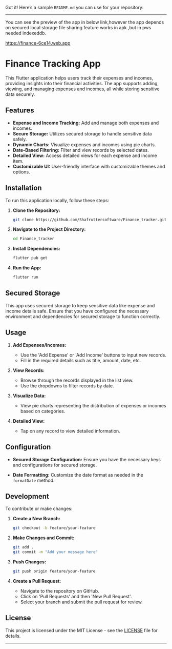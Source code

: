 Got it! Here’s a sample `README.md` you can use for your repository:

---
You can see the preview of the app in below link,however the app depends on secured local storage file sharing feature works in apk ,but in pws needed indexeddb.


https://finance-6ce14.web.app



# Finance Tracking App

This Flutter application helps users track their expenses and incomes, providing insights into their financial activities. 
The app supports adding, viewing, and managing expenses and incomes, all while storing sensitive data securely.

## Features

- **Expense and Income Tracking:** Add and manage both expenses and incomes.
- **Secure Storage:** Utilizes secured storage to handle sensitive data safely.
- **Dynamic Charts:** Visualize expenses and incomes using pie charts.
- **Date-Based Filtering:** Filter and view records by selected dates.
- **Detailed View:** Access detailed views for each expense and income item.
- **Customizable UI:** User-friendly interface with customizable themes and options.

## Installation

To run this application locally, follow these steps:

1. **Clone the Repository:**
   ```bash
   git clone https://github.com/Shafruttersoftware/Finance_tracker.git
   ```

2. **Navigate to the Project Directory:**
   ```bash
   cd Finance_tracker
   ```

3. **Install Dependencies:**
   ```bash
   flutter pub get
   ```

4. **Run the App:**
   ```bash
   flutter run
   ```

## Secured Storage

This app uses secured storage to keep sensitive data like expense and income details safe. Ensure that you have configured the necessary environment and dependencies for secured storage to function correctly.

## Usage

1. **Add Expenses/Incomes:**
   - Use the 'Add Expense' or 'Add Income' buttons to input new records.
   - Fill in the required details such as title, amount, date, etc.
   
2. **View Records:**
   - Browse through the records displayed in the list view.
   - Use the dropdowns to filter records by date.

3. **Visualize Data:**
   - View pie charts representing the distribution of expenses or incomes based on categories.

4. **Detailed View:**
   - Tap on any record to view detailed information.

## Configuration

- **Secured Storage Configuration:** Ensure you have the necessary keys and configurations for secured storage.

- **Date Formatting:** Customize the date format as needed in the `formatDate` method.

## Development

To contribute or make changes:

1. **Create a New Branch:**
   ```bash
   git checkout -b feature/your-feature
   ```

2. **Make Changes and Commit:**
   ```bash
   git add .
   git commit -m "Add your message here"
   ```

3. **Push Changes:**
   ```bash
   git push origin feature/your-feature
   ```

4. **Create a Pull Request:**

   - Navigate to the repository on GitHub.
   - Click on 'Pull Requests' and then 'New Pull Request'.
   - Select your branch and submit the pull request for review.

## License

This project is licensed under the MIT License - see the [LICENSE](LICENSE) file for details.

---

